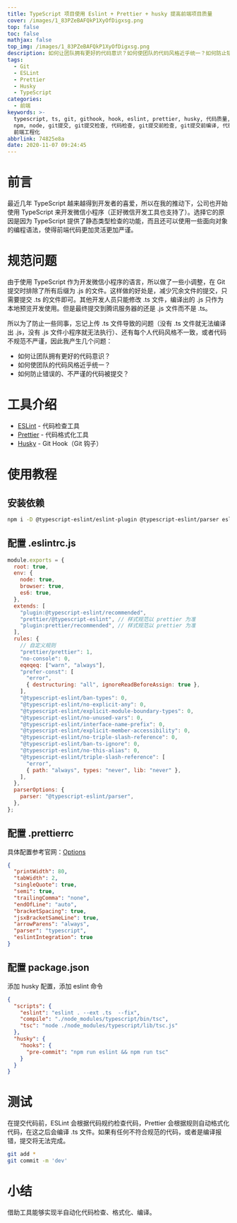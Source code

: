 ```yaml
---
title: TypeScript 项目使用 Eslint + Prettier + husky 提高前端项目质量
cover: /images/1_83PZeBAFQkP1XyOfDigxsg.png
top: false
toc: false
mathjax: false
top_img: /images/1_83PZeBAFQkP1XyOfDigxsg.png
description: 如何让团队拥有更好的代码意识？如何使团队的代码风格近乎统一？如何防止错误的、不严谨的代码被提交？
tags:
  - Git
  - ESLint
  - Prettier
  - Husky
  - TypeScript
categories:
  - 前端
keywords: >-
  typescript, ts, git, githook, hook, eslint, prettier, husky, 代码质量, 代码风格, 前端规范,
  npm, node, git提交, git提交检查, 代码检查, git提交前检查, git提交前编译, 代码风格统一, 代码美化, 代码格式化,
  前端工程化
abbrlink: 74825e8a
date: 2020-11-07 09:24:45
---
```


# 前言

最近几年 TypeScript 越来越得到开发者的喜爱，所以在我的推动下，公司也开始使用 TypeScript 来开发微信小程序（正好微信开发工具也支持了）。选择它的原因是因为 TypeScript 提供了静态类型检查的功能，而且还可以使用一些面向对象的编程语法，使得前端代码更加灵活更加严谨。

# 规范问题

由于使用 TypeScript 作为开发微信小程序的语言，所以做了一些小调整，在 Git 提交时排除了所有后缀为 .js 的文件。这样做的好处是，减少冗余文件的提交，只需要提交 .ts 的文件即可。其他开发人员只能修改 .ts 文件，编译出的 .js 只作为本地预览开发使用。但是最终提交到腾讯服务器的还是 .js 文件而不是 .ts。

所以为了防止一些同事，忘记上传 .ts 文件导致的问题（没有 .ts 文件就无法编译出 .js，没有 .js 文件小程序就无法执行）、还有每个人代码风格不一致，或者代码不规范不严谨，因此我产生几个问题：

- 如何让团队拥有更好的代码意识？
- 如何使团队的代码风格近乎统一？
- 如何防止错误的、不严谨的代码被提交？

# 工具介绍

- [ESLint](https://eslint.org/docs/user-guide/getting-started) - 代码检查工具
- [Prettier](https://prettier.io/docs/en/install.html) - 代码格式化工具
- [Husky](https://github.com/typicode/husky) - Git Hook（Git 钩子）

# 使用教程

## 安装依赖

```bash
npm i -D @typescript-eslint/eslint-plugin @typescript-eslint/parser eslint eslint-config-prettier eslint-plugin-prettier eslint-plugin-typescript husky prettier
```

## 配置 .eslintrc.js

```js
module.exports = {
  root: true,
  env: {
    node: true,
    browser: true,
    es6: true,
  },
  extends: [
    "plugin:@typescript-eslint/recommended",
    "prettier/@typescript-eslint", // 样式规范以 prettier 为准
    "plugin:prettier/recommended", // 样式规范以 prettier 为准
  ],
  rules: {
    // 自定义规则
    "prettier/prettier": 1,
    "no-console": 0,
    eqeqeq: ["warn", "always"],
    "prefer-const": [
      "error",
      { destructuring: "all", ignoreReadBeforeAssign: true },
    ],
    "@typescript-eslint/ban-types": 0,
    "@typescript-eslint/no-explicit-any": 0,
    "@typescript-eslint/explicit-module-boundary-types": 0,
    "@typescript-eslint/no-unused-vars": 0,
    "@typescript-eslint/interface-name-prefix": 0,
    "@typescript-eslint/explicit-member-accessibility": 0,
    "@typescript-eslint/no-triple-slash-reference": 0,
    "@typescript-eslint/ban-ts-ignore": 0,
    "@typescript-eslint/no-this-alias": 0,
    "@typescript-eslint/triple-slash-reference": [
      "error",
      { path: "always", types: "never", lib: "never" },
    ],
  },
  parserOptions: {
    parser: "@typescript-eslint/parser",
  },
};
```

## 配置 .prettierrc

具体配置参考官网：[Options](https://prettier.io/docs/en/options.html)

```json
{
  "printWidth": 80,
  "tabWidth": 2,
  "singleQuote": true,
  "semi": true,
  "trailingComma": "none",
  "endOfLine": "auto",
  "bracketSpacing": true,
  "jsxBracketSameLine": true,
  "arrowParens": "always",
  "parser": "typescript",
  "eslintIntegration": true
}
```

## 配置 package.json

添加 husky 配置，添加 eslint 命令

```json
{
  "scripts": {
    "eslint": "eslint . --ext .ts  --fix",
    "compile": "./node_modules/typescript/bin/tsc",
    "tsc": "node ./node_modules/typescript/lib/tsc.js"
  },
  "husky": {
    "hooks": {
      "pre-commit": "npm run eslint && npm run tsc"
    }
  }
}
```

# 测试

在提交代码前，ESLint 会根据代码规约检查代码，Prettier 会根据规则自动格式化代码，在这之后会编译 .ts 文件。如果有任何不符合规范的代码，或者是编译报错，提交将无法完成。

```bash
git add *
git commit -m 'dev'
```

# 小结

借助工具能够实现半自动化代码检查、格式化、编译。

